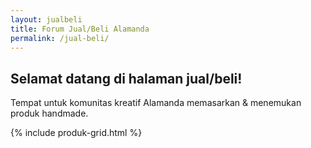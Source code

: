 ```yaml
---
layout: jualbeli
title: Forum Jual/Beli Alamanda
permalink: /jual-beli/
---
```


<section class="hero">
  <h1>Selamat datang di halaman jual/beli!</h1>
  <p>Tempat untuk komunitas kreatif Alamanda memasarkan & menemukan produk handmade.</p>
</section>

{% include produk-grid.html %}
